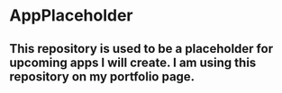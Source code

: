# AppPlaceholder
## This repository is used to be a placeholder for upcoming apps I will create. I am using this repository on my portfolio page. 
